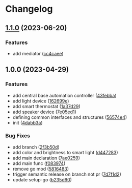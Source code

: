 # Changelog

## [1.1.0](https://github.com/elispeigel/base/compare/v1.0.0...v1.1.0) (2023-06-20)


### Features

* add mediator ([cc4caee](https://github.com/elispeigel/base/commit/cc4caeed40a44ad33df85ab7636d067d01926ccd))

## 1.0.0 (2023-04-29)


### Features

* add central base automation controller ([43febba](https://github.com/elispeigel/base/commit/43febba569ee8eb3daff1c23f8f27f22e6a71b22))
* add light device ([162699e](https://github.com/elispeigel/base/commit/162699e00818a7cc16ba8249f296688fa4f54c87))
* add smart thermostat ([1a37d29](https://github.com/elispeigel/base/commit/1a37d29bd50a3314b0ddb26f38a82273b63bbaba))
* add speaker device ([7e05ed1](https://github.com/elispeigel/base/commit/7e05ed1d901b3ecef0dc8d2b717a8e8ed9811717))
* defining common interfaces and structures ([56574e4](https://github.com/elispeigel/base/commit/56574e478c7131c844845f662fb05627cb65fc1b))
* init ([4dabb3a](https://github.com/elispeigel/base/commit/4dabb3a2e2ea7c9a3690ba14e8eb1c8db57bbb98))


### Bug Fixes

* add branch ([2f3b50d](https://github.com/elispeigel/base/commit/2f3b50dd08d737158e7c4e505d05c3cc48920a1a))
* add color and brightness to smart light ([d447283](https://github.com/elispeigel/base/commit/d44728397b42e048c5634626bb486f422a19d2ff))
* add main declaration ([7ae0259](https://github.com/elispeigel/base/commit/7ae0259de8573c3d723807454921ecf81ea1db65))
* add main func ([f083974](https://github.com/elispeigel/base/commit/f0839749c83a41eeea4eac51d27e993534430920))
* remove go mod ([5816483](https://github.com/elispeigel/base/commit/5816483921e298407e218445d2a9130a9c8ec3af))
* trigger semantic release on branch not pr ([7d7f1d2](https://github.com/elispeigel/base/commit/7d7f1d29d851a3b7a4bf9ddfc643eac57921a5be))
* update setup-go ([b235d60](https://github.com/elispeigel/base/commit/b235d605a8f46d30280c7bc3edf40b8fd02b3897))
